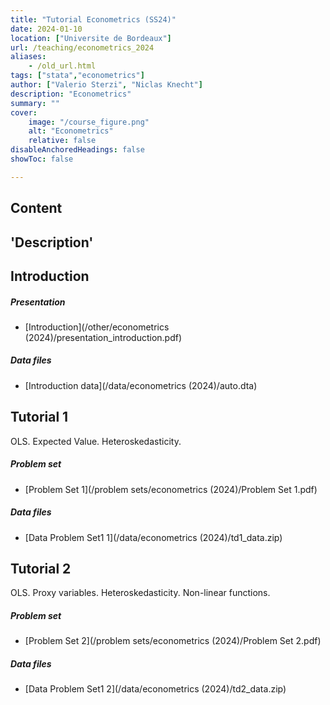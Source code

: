 ```yaml
---
title: "Tutorial Econometrics (SS24)" 
date: 2024-01-10
location: ["Universite de Bordeaux"]
url: /teaching/econometrics_2024
aliases:
    - /old_url.html
tags: ["stata","econometrics"]
author: ["Valerio Sterzi", "Niclas Knecht"]
description: "Econometrics" 
summary: ""
cover:
    image: "/course_figure.png"
    alt: "Econometrics"
    relative: false
disableAnchoredHeadings: false
showToc: false

---
```


## Content

'Description'
---

## Introduction

##### Presentation

- [Introduction](/other/econometrics (2024)/presentation_introduction.pdf)

##### Data files

- [Introduction data](/data/econometrics (2024)/auto.dta)


## Tutorial 1

OLS. Expected Value. Heteroskedasticity. 

##### Problem set

- [Problem Set 1](/problem sets/econometrics (2024)/Problem Set 1.pdf)


##### Data files

- [Data Problem Set1 1](/data/econometrics (2024)/td1_data.zip)



## Tutorial 2

OLS. Proxy variables. Heteroskedasticity. Non-linear functions.

##### Problem set

- [Problem Set 2](/problem sets/econometrics (2024)/Problem Set 2.pdf)


##### Data files

- [Data Problem Set1 2](/data/econometrics (2024)/td2_data.zip)


